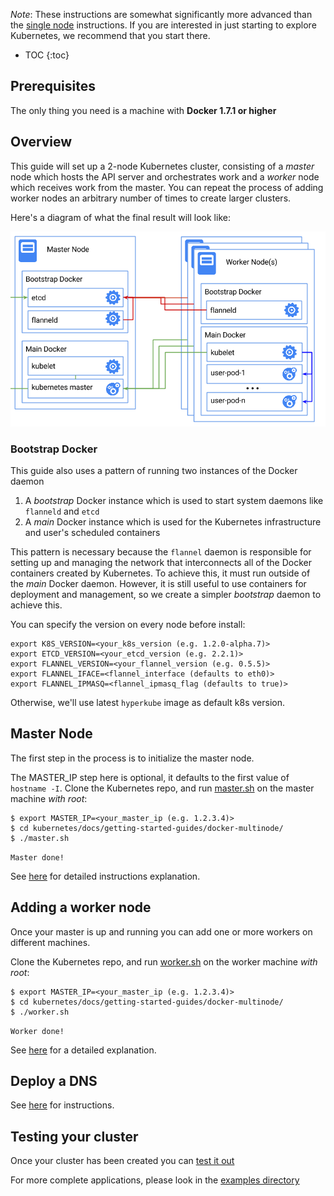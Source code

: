 ---
---

_Note_:
These instructions are somewhat significantly more advanced than the [single node](docker.md) instructions.  If you are
interested in just starting to explore Kubernetes, we recommend that you start there.

* TOC
{:toc}

## Prerequisites

The only thing you need is a machine with **Docker 1.7.1 or higher**

## Overview

This guide will set up a 2-node Kubernetes cluster, consisting of a _master_ node which hosts the API server and orchestrates work
and a _worker_ node which receives work from the master. You can repeat the process of adding worker nodes an arbitrary number of
times to create larger clusters.

Here's a diagram of what the final result will look like:

![Kubernetes Single Node on Docker](/images/docs/k8s-docker.png)

### Bootstrap Docker

This guide also uses a pattern of running two instances of the Docker daemon
   1) A _bootstrap_ Docker instance which is used to start system daemons like `flanneld` and `etcd`
   2) A _main_ Docker instance which is used for the Kubernetes infrastructure and user's scheduled containers

This pattern is necessary because the `flannel` daemon is responsible for setting up and managing the network that interconnects
all of the Docker containers created by Kubernetes.  To achieve this, it must run outside of the _main_ Docker daemon.  However,
it is still useful to use containers for deployment and management, so we create a simpler _bootstrap_ daemon to achieve this.

You can specify the version on every node before install:

```shell
export K8S_VERSION=<your_k8s_version (e.g. 1.2.0-alpha.7)>
export ETCD_VERSION=<your_etcd_version (e.g. 2.2.1)>
export FLANNEL_VERSION=<your_flannel_version (e.g. 0.5.5)>
export FLANNEL_IFACE=<flannel_interface (defaults to eth0)>
export FLANNEL_IPMASQ=<flannel_ipmasq_flag (defaults to true)>
```

Otherwise, we'll use latest `hyperkube` image as default k8s version.

## Master Node

The first step in the process is to initialize the master node.

The MASTER_IP step here is optional, it defaults to the first value of `hostname -I`.
Clone the Kubernetes repo, and run [master.sh](/docs/getting-started-guides/docker-multinode/master.sh) on the master machine _with root_:

```shell
$ export MASTER_IP=<your_master_ip (e.g. 1.2.3.4)>
$ cd kubernetes/docs/getting-started-guides/docker-multinode/
$ ./master.sh
```

`Master done!`

See [here](/docs/getting-started-guides/docker-multinode/master) for detailed instructions explanation.

## Adding a worker node

Once your master is up and running you can add one or more workers on different machines.

Clone the Kubernetes repo, and run [worker.sh](/docs/getting-started-guides/docker-multinode/worker.sh) on the worker machine _with root_:

```shell
$ export MASTER_IP=<your_master_ip (e.g. 1.2.3.4)>
$ cd kubernetes/docs/getting-started-guides/docker-multinode/
$ ./worker.sh
```

`Worker done!`

See [here](/docs/getting-started-guides/docker-multinode/worker) for a detailed explanation.

## Deploy a DNS

See [here](/docs/getting-started-guides/docker-multinode/deployDNS) for instructions.

## Testing your cluster

Once your cluster has been created you can [test it out](/docs/getting-started-guides/docker-multinode/testing)

For more complete applications, please look in the [examples directory](https://github.com/kubernetes/kubernetes/tree/{{page.githubbranch}}/examples/)
